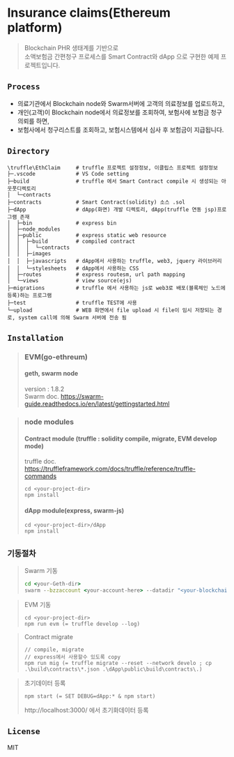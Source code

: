 # Insurance claims(Ethereum platform)

> Blockchain PHR 생태계를 기반으로  
> 소액보험금 간편청구 프로세스를 Smart Contract와 dApp 으로 구현한 예제 프로젝트입니다.

## `Process`

- 의료기관에서 Blockchain node와 Swarm서버에 고객의 의료정보를 업로드하고,  
- 개인(고객)이 Blockchain node에서 의료정보를 조회하여, 보험사에 보험금 청구의뢰를 하면,  
- 보험사에서 청구리스트를 조회하고, 보험시스템에서 심사 후 보험금이 지급됩니다.  

## `Directory`

```text
\truffle\EthClaim     # truffle 프로젝트 설정정보, 이클립스 프로젝트 설정정보  
├─.vscode             # VS Code setting  
├─build               # truffle 에서 Smart Contract compile 시 생성되는 아웃풋디렉토리  
│  └─contracts
├─contracts           # Smart Contract(solidity) 소스 .sol  
├─dApp                # dApp(화면) 개발 디렉토리, dApp(truffle 연동 jsp)프로그램 존재  
│  ├─bin              # express bin
│  ├─node_modules
│  ├─public           # express static web resource
│  │  ├─build         # compiled contract
│  │  │  └─contracts
│  │  ├─images
│  │  ├─javascripts   # dApp에서 사용하는 truffle, web3, jquery 라이브러리  
│  │  └─stylesheets   # dApp에서 사용하는 CSS  
│  ├─routes           # express routesm, url path mapping
│  └─views            # view source(ejs)
├─migrations          # truffle 에서 사용하는 js로 web3로 배포(블록체인 노드에 등록)하는 프로그램  
├─test                # truffle TEST에 사용  
└─upload              # WEB 화면에서 file upload 시 file이 임시 저장되는 경로, system call에 의해 Swarm 서버에 전송 됨  
```

## `Installation`

> ### EVM(go-ethreum)
> #### geth, swarm node
> version : 1.8.2  
> Swarm doc. <https://swarm-guide.readthedocs.io/en/latest/gettingstarted.html>

> ### node modules
> #### Contract module (truffle : solidity compile, migrate, EVM develop mode)
> truffle doc. <https://truffleframework.com/docs/truffle/reference/truffle-commands>
> ```text
> cd <your-project-dir>
> npm install
> ```
> #### dApp module(express, swarm-js)
> ```text
> cd <your-project-dir>/dApp
> npm install
> ```

## `기동절차`

> Swarm 기동
> ```cmd
> cd <your-Geth-dir>
> swarm --bzzaccount <your-account-here> --datadir "<your-blockchain-dir>"
> ```

> EVM 기동
> ```text
> cd <your-project-dir>
> npm run evm (= truffle develop --log)
> ```

> Contract migrate  
> ```text
> // compile, migrate  
> // express에서 사용할수 있도록 copy
> npm run mig (= truffle migrate --reset --network develo ; cp .\build\contracts\*.json .\dApp\public\build\contracts\.)
> ```

> 초기데이터 등록  
> ```text
> npm start (= SET DEBUG=dApp:* & npm start)
> ```
> http://localhost:3000/ 에서 초기화데이터 등록

## `License`

MIT

